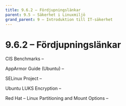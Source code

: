 ```yaml
---
title: 9.6.2 – Fördjupningslänkar
parent: 9.5 – Säkerhet i Linuxmiljö
grand_parent: 9 – Introduktion till IT-säkerhet
---
```

# 9.6.2 – Fördjupningslänkar

CIS Benchmarks –

AppArmor Guide (Ubuntu) –

SELinux Project –

Ubuntu LUKS Encryption –

Red Hat – Linux Partitioning and Mount Options –

